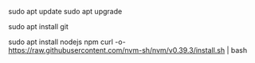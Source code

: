 sudo apt update
sudo apt upgrade

sudo apt install git

sudo apt install nodejs npm
curl -o- https://raw.githubusercontent.com/nvm-sh/nvm/v0.39.3/install.sh | bash


